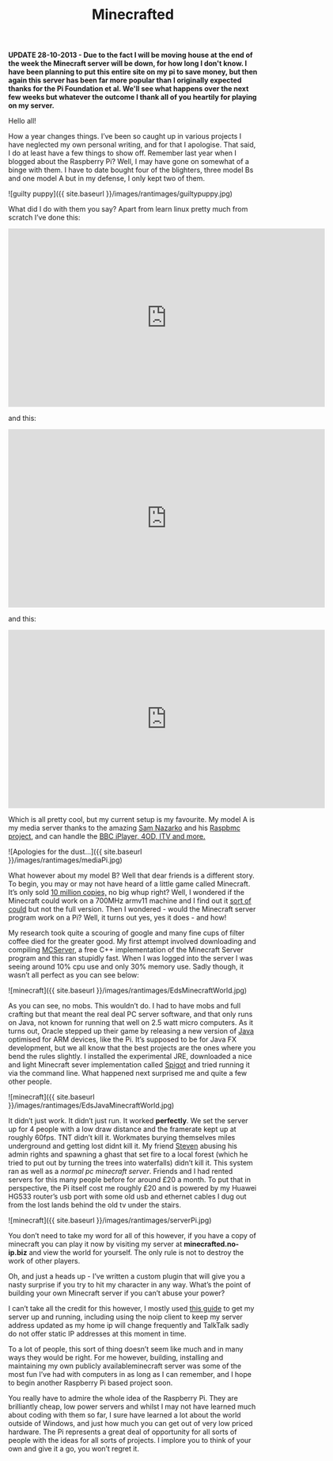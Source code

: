 ﻿---
layout: post
title:  Minecrafted
---

**UPDATE 28-10-2013 - Due to the fact I will be moving house at the end of the week
the Minecraft server will be down, for how long I don't know. I have been planning to put
this entire site on my pi to save money, but then again this server has been far more popular
than I originally expected thanks for the Pi Foundation et al. We'll see what happens over the next
few weeks but whatever the outcome I thank all of you heartily for playing on my server.**

Hello all!

How a year changes things. I’ve been so caught up in various projects I have neglected my own personal writing, and for that I apologise. That said, I do at least have a few things to show off.
Remember last year when I blogged about the Raspberry Pi? Well, I may have gone on somewhat of a binge with them. 
I have to date bought four of the blighters, three model Bs and one model A but in my defense, I only kept two of them.

![guilty puppy]({{ site.baseurl }}/images/rantimages/guiltypuppy.jpg)

What did I do with them you say? Apart from learn linux pretty much from scratch I’ve done this:


<iframe width="640" height="360" src="https://www.youtube.com/embed/48fR3IzGqaQ?feature=player_detailpage" frameborder="0" allowfullscreen></iframe>

and this:

<iframe width="640" height="360" src="https://www.youtube.com/embed/AYVc8iWS2gw?feature=player_detailpage" frameborder="0" allowfullscreen></iframe>

and this:

<iframe width="640" height="360" src="https://www.youtube.com/embed/OzfA0IgtrPE?feature=player_detailpage" frameborder="0" allowfullscreen></iframe>

Which is all pretty cool, but my current setup is my favourite. My model A is my media server thanks to the amazing <a href="https://twitter.com/SamNazarko">Sam Nazarko</a> and his 
<a href="http://www.raspbmc.com/">Raspbmc project</a>, 
and can handle the <a href="http://djb31st.co.uk/blog/catch-up-tv-on-raspberry-pi-raspbmc-bbc-iplayer/">BBC iPlayer, 4OD, ITV and more.</a>

![Apologies for the dust...]({{ site.baseurl }}/images/rantimages/mediaPi.jpg)

What however about my model B? Well that dear friends is a different story. To begin, you may or may not have heard of a little game called Minecraft. 
It’s only sold <a href="http://www.escapistmagazine.com/news/view/123100-Minecraft-Sells-10-Million-Copies-Teases-Horses-in-Update">10 million copies,</a> no big whup right? Well, 
I wondered if the Minecraft could work on a 700MHz armv11 machine and I find out it <a href="http://pi.minecraft.net/">sort of could</a>
but not the full version. Then I wondered - would the Minecraft server program work on a Pi? Well, it turns out yes, yes it does - and how!

My research took quite a scouring of google and many fine cups of filter coffee died for the greater good. My first attempt involved downloading and compiling
    <a href="http://www.mc-server.org/">MCServer</a>, 
a free C++ implementation of the Minecraft Server program and this ran stupidly fast. When I was logged into the server I was seeing around 10% cpu use and only 30% memory use. 
Sadly though, it wasn’t all perfect as you can see below:

![minecraft]({{ site.baseurl }}/images/rantimages/EdsMinecraftWorld.jpg)

As you can see, no mobs. This wouldn’t do. 
I had to have mobs and full crafting but that meant the real deal PC server software, and that only runs on Java, not known for running that well on 2.5 watt micro computers. 
As it turns out, Oracle stepped up their game by releasing a new version of <a href="https://blogs.oracle.com/henrik/entry/oracle_releases_jdk_for_linux">Java</a> optimised for ARM devices, 
like the Pi. It’s supposed to be for Java FX development, 
but we all know that the best projects are the ones where you bend the rules slightly. I installed the experimental JRE, downloaded a nice and light Minecraft sever implementation 
called <a href="http://www.spigotmc.org/">Spigot</a> and tried running it via the command line. What happened next surprised me and quite a few other people.

![minecraft]({{ site.baseurl }}/images/rantimages/EdsJavaMinecraftWorld.jpg)

It didn’t just work. It didn’t just run. It worked <b>perfectly</b>. We set the server up for 4 people with a low draw distance and the framerate kept up at roughly 60fps. 
TNT didn’t kill it. Workmates burying themselves miles underground and getting lost didnt kill it. My friend <a href="http://insanedev.co.uk/">Steven</a> abusing his admin rights and spawning a 
ghast that set fire to a local forest (which he tried to put out by turning the trees into waterfalls) didn’t kill it. This system ran as well as a <i>normal pc minecraft server</i>.
Friends and I had rented servers for this many people before for around £20 a month. To put that in perspective, the Pi itself cost me roughly £20 and is powered by 
my Huawei HG533 router’s usb port with some old usb and ethernet cables I dug out from the lost lands behind the old tv under the stairs.

![minecraft]({{ site.baseurl }}/images/rantimages/serverPi.jpg)

You don’t need to take my word for all of this however, 
if you have a copy of minecraft you can play it now by visiting my server at <b>minecrafted.no-ip.biz</b> and view the world for yourself. The only rule is not to destroy the work of other players. 

Oh, and just a heads up - I’ve written a custom plugin that will give you a nasty surprise if you try to hit my character in any way. What’s the point of building your own Minecraft server if you can’t abuse your power?

I can’t take all the credit for this however, I mostly  used <a href="http://picraftbukkit.webs.com/pi-minecraft-server-how-to">this guide</a> to get my server up and running,
including using the noip client to keep my server address updated as my home ip
will change frequently and TalkTalk sadly do not offer static IP addresses at this moment in time.

To a lot of people, this sort of thing doesn’t seem like much and in many ways they would be right. For me however, building, installing and maintaining my own publicly availableminecraft server was some of the most fun I’ve had with computers in as long as I can remember, and I hope to begin another Raspberry Pi based project soon.

You really have to admire the whole idea of the Raspberry Pi. They are brilliantly cheap, low power servers and whilst I may not have learned much about coding with them so far, I sure have learned a lot about the world outside of Windows, and just how much you can get out of very low priced hardware. 
The Pi represents a great deal of opportunity for all sorts of people with the ideas for all sorts of projects. I implore you to think of your own and give it a go, you won’t regret it.


